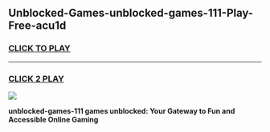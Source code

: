 
## Unblocked-Games-unblocked-games-111-Play-Free-acu1d
<h3>
<a href="https://premium76.site?title=unblocked-games-111&ref=23A">CLICK TO PLAY</a></h3>
<hr>

<h3>
<a href="https://premium76.site?title=unblocked-games-111&ref=23A">CLICK 2 PLAY</a>
  
</h3>

<a href="https://premium76.site?title=unblocked-games-111&ref=23A"><img src="https://clearcache.store/games.png"></a>


**unblocked-games-111 games unblocked: Your Gateway to Fun and Accessible Online Gaming**
